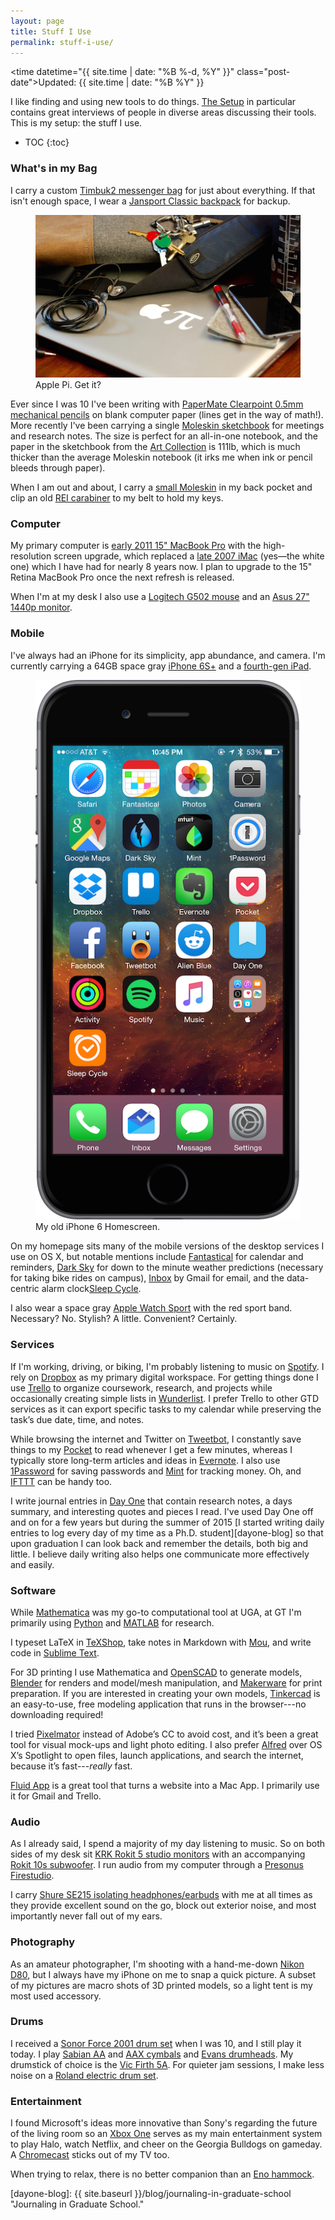 ```yaml
---
layout: page
title: Stuff I Use
permalink: stuff-i-use/
---
```


<time datetime="{{ site.time | date: "%B %-d, %Y" }}" class="post-date">Updated: {{ site.time | date: "%B %Y" }}</time>

I like finding and using new tools to do things. [The Setup][the-setup] in particular contains great interviews of people in diverse areas discussing their tools. This is my setup: the stuff I use.

* TOC
{:toc}

### What's in my Bag
I carry a custom [Timbuk2 messenger bag][timbuk2] for just about everything. If that isn't enough space, I wear a [Jansport Classic backpack][jansport] for backup.

<figure>
	<img class="full" src="/images/stuff-i-use.jpg" alt="Stuff I Use.">
	<figcaption>Apple Pi. Get it?</figcaption>
</figure>

Ever since I was 10 I've been writing with [PaperMate Clearpoint 0.5mm mechanical pencils][pencil] on blank computer paper (lines get in the way of math!). More recently I've been carrying a single [Moleskin sketchbook][moleskin-sketch] for meetings and research notes. The size is perfect for an all-in-one notebook, and the paper in the sketchbook from the [Art Collection][moleskin-art] is 111lb, which is much thicker than the average Moleskin notebook (it irks me when ink or pencil bleeds through paper). 

When I am out and about, I carry a [small Moleskin][moleskin] in my back pocket and clip an old [REI carabiner][carabiner] to my belt to hold my keys.

### Computer
My primary computer is [early 2011 15" MacBook Pro][mbp] with the high-resolution screen upgrade, which replaced a [late 2007 iMac][imac] (yes—the white one) which I have had for nearly 8 years now. I plan to upgrade to the 15" Retina MacBook Pro once the next refresh is released. 

When I'm at my desk I also use a [Logitech G502 mouse][mouse] and an [Asus 27" 1440p monitor][monitor]. 

### Mobile
I've always had an iPhone for its simplicity, app abundance, and camera. I'm currently carrying a 64GB space gray [iPhone 6S+][iphone] and a [fourth-gen iPad][ipad].

<figure>
	<img class="iphone" src="/images/iphone.png" alt="My iPhone Homescreen.">
	<figcaption>My old iPhone 6 Homescreen.</figcaption>
</figure>

On my homepage sits many of the mobile versions of the desktop services I use on OS X, but notable mentions include [Fantastical][fantastical] for calendar and reminders, [Dark Sky][darksky] for down to the minute weather predictions (necessary for taking bike rides on campus), [Inbox][inbox] by Gmail for email, and  the data-centric alarm clock[Sleep Cycle][sleep-cycle].

I also wear a space gray [Apple Watch Sport][watch] with the red sport band. Necessary? No. Stylish? A little. Convenient? Certainly. 

### Services
If I'm working, driving, or biking, I'm probably listening to music on [Spotify][spotify]. I rely on [Dropbox][dropbox] as my primary digital workspace. For getting things done I use [Trello][trello] to organize coursework, research, and projects while occasionally creating simple lists in [Wunderlist][wunderlist]. I prefer Trello to other GTD services as it can export specific tasks to my calendar while preserving the task’s due date, time, and notes. 

While browsing the internet and Twitter on [Tweetbot][tweetbot], I constantly save things to my [Pocket][pocket] to read whenever I get a few minutes, whereas I typically store long-term articles and ideas in [Evernote][evernote]. I also use [1Password][1password] for saving passwords and [Mint][mint] for tracking money. Oh, and [IFTTT][ifttt] can be handy too. 

I write journal entries in [Day One][day-one] that contain research notes, a days summary, and interesting quotes and pieces I read. I've used Day One off and on for a few years but during the summer of 2015 [I started writing daily entries to log every day of my time as a Ph.D. student][dayone-blog] so that upon graduation I can look back and remember the details, both big and little. I believe daily writing also helps one communicate more effectively and easily.

### Software
While [Mathematica][mathematica] was my go-to computational tool at UGA, at GT I'm primarily using [Python][python] and [MATLAB][matlab] for research.

I typeset LaTeX in [TeXShop][texshop], take notes in Markdown with [Mou][mou], and write code in [Sublime Text][sublime].

For 3D printing I use Mathematica and [OpenSCAD][openscad] to generate models, [Blender][blender] for renders and model/mesh manipulation, and [Makerware][makerware] for print preparation. If you are interested in creating your own models, [Tinkercad][tinkercad] is an easy-to-use, free modeling application that runs in the browser---no downloading required! 

I tried [Pixelmator][pixelmator] instead of Adobe’s CC to avoid cost, and it’s been a great tool for visual mock-ups and light photo editing. I also prefer [Alfred][alfred] over OS X’s Spotlight to open files, launch applications, and search the internet, because it’s fast---*really* fast. 

[Fluid App][fluid] is a great tool that turns a website into a Mac App. I primarily use it for Gmail and Trello.

### Audio
As I already said, I spend a majority of my day listening to music. So on both sides of my desk sit [KRK Rokit 5 studio monitors][rokit5] with an accompanying [Rokit 10s subwoofer][rokit10]. I run audio from my computer through a [Presonus Firestudio][firestudio]. 

I carry [Shure SE215 isolating headphones/earbuds][shure] with me at all times as they provide excellent sound on the go, block out exterior noise, and most importantly never fall out of my ears. 

### Photography
As an amateur photographer, I'm shooting with a hand-me-down [Nikon D80][d80], but I always have my iPhone on me to snap a quick picture. A subset of my pictures are macro shots of 3D printed models, so a light tent is my most used accessory. 

### Drums
I received a [Sonor Force 2001 drum set][sonor] when I was 10, and I still play it today. I play [Sabian AA][aa] and [AAX cymbals][aax] and [Evans drumheads][evans]. My drumstick of choice is the [Vic Firth 5A][5a]. For quieter jam sessions, I make less noise on a [Roland electric drum set][roland]. 

### Entertainment
I found Microsoft's ideas more innovative than Sony's regarding the future of the living room so an [Xbox One][xbox] serves as my main entertainment system to play Halo, watch Netflix, and cheer on the Georgia Bulldogs on gameday. A [Chromecast][chromecast] sticks out of my TV too. 

When trying to relax, there is no better companion than an [Eno hammock][eno].

[timbuk2]: http://www.timbuk2.com "Timbuk2."
[jansport]: http://www.jansport.com/shop/en/jansport-us/backpacks/right-pack-typ7 "Jansport."
[pencil]: http://www.amazon.com/Paper-Mate-Mechanical-Assorted-34666PP/dp/B001PV2KYM/ref=sr_1_5?s=office-products&ie=UTF8&qid=1420268018&sr=1-5&keywords=papermate+mechanical+pencil "Clearpoint Mechanical Pencil."
[moleskin]: http://www.moleskine.com/us/collections/model/product/set-of-3-plain-cahier-journals-pebble-grey-pocket "Moleskin Notebooks."
[carabiner]: http://www.amazon.com/Metolius-Mini-Carabiner-Black-Wiregate/dp/B003UA09SK/ref=sr_1_fkmr1_1?ie=UTF8&qid=1431720383&sr=8-1-fkmr1&keywords=Metolius+FS+Mini+II+Carabiner "REI Carabiner."
[mbp]: http://support.apple.com/kb/SP620?viewlocale=en_US&locale=en_US "Early 2011 MacBook Pro."
[imac]: http://support.apple.com/kb/SP28?viewlocale=en_US&locale=en_US "Late 2007 iMac"
[mouse]: http://gaming.logitech.com/en-us/product/g502-proteus-core-tunable-gaming-mouse "Logitech g502 Mouse."
[monitor]: http://www.asus.com/us/Commercial_Monitors_Projectors/PB278Q/ "Asus 1440p Monitor."
[iphone]: http://www.apple.com/iphone-6s/specs/ "iPhone 6S+s."
[ipad]: http://support.apple.com/kb/SP662?viewlocale=en_US&locale=en_US "4th Gen iPad."
[fantastical]: https://flexibits.com/fantastical-iphone "Fantastical."
[darksky]: http://darkskyapp.com "Dark Sky."
[inbox]: https://inbox.google.com "Inbox by Gmail."
[tweetbot]: http://tapbots.com/tweetbot/mac/ "Tweetbot."
[spotify]: https://www.spotify.com/us/ "Spotify."
[dropbox]: https://www.dropbox.com/ "Dropbox."
[trello]: https://trello.com/ "Trello."
[wunderlist]: https://www.wunderlist.com/ "Wunderlist."
[pocket]: https://getpocket.com/ "Pocket."
[evernote]: https://evernote.com "Evernote."
[1password]: https://agilebits.com/onepassword "1Password."
[ifttt]: https://ifttt.com/ "IFTTT."
[mathematica]: http://www.wolfram.com/mathematica/ "Mathematica."
[python]: https://www.python.org "Python."
[matlab]: http://www.mathworks.com/products/matlab/ "MATLAB."
[openscad]: www.openscad.org/ "OpenSCAD."
[blender]: http://www.blender.org "Blender."
[makerware]: http://www.makerbot.com/desktop "Makerware."
[tinkercad]: https://tinkercad.com/ "Tinkercad."
[texshop]: https://tug.org/mactex/ "TeXShop."
[mou]: http://25.io/mou/ "Mou."
[sublime]: http://www.sublimetext.com "Sumblime Text."
[pixelmator]: http://www.pixelmator.com "Pixelmator."
[alfred]: http://www.alfredapp.com "Alfred."
[rokit5]: http://www.krksys.com/krk-studio-monitor-speakers/rokit/rokit-5.html "Rokit 5."
[rokit10]: http://www.krksys.com/krk-subwoofers/10s.html "Rokit 10s."
[firestudio]: http://www.presonus.com/products/FireStudio "Presonus Firestudio."
[shure]: http://www.shure.com/americas/products/earphones-headphones/se-earphones/se215-sound-isolating-earphones "Shure SE215 Earbuds."
[d80]: http://www.nikonusa.com/en/Nikon-Products/Product-Archive/dslr-cameras/D80.html "Nikon D80."
[sonor]: http://us.sonor.com "Sonor Drums."
[aa]: http://sabian.com/cymbals/index/series:aa/language:en "Sabian AA."
[aax]: http://sabian.com/cymbals/index/series:aax/language:en/order:popularity/page:1 "Sabian AAX."
[evans]: www.evansdrumheads.com/ "Evans Drumheads."
[5a]: http://www.vicfirth.com/products/americanclassic.php "Vic Firth 5A."
[roland]: http://www.rolandus.com/products/category/483 "Roland Electric Drums."
[xbox]: http://www.xbox.com/en-US/xbox-one "Xbox One."
[eno]: https://www.eaglesnestoutfittersinc.com/product/DOUBLENEST.html "Eno Hammocks."
[sleep-cycle]: http://www.sleepcycle.com "Sleep Cycle."
[mint]: https://www.mint.com "Mint."
[day-one]: http://dayoneapp.com "Day One."
[the-setup]: https://usesthis.com "The Setup."
[ps]: http://paulstamatiou.com/stuff-i-use/ "Paul Stamatiou."
[watch]: https://support.apple.com/kb/SP717?locale=en_US "Apple Watch Sport."
[moleskin-sketch]: https://store.moleskine.com/usa/notebooks/creativity/sketchbook/p39?lang=en-us&ic=arKvSg%3D%3D "Moleskin Sketchbook."
[the-setup]: https://usesthis.com "The Setup."
[fluid]: http://fluidapp.com "Fluid App."

[moleskin-art]: http://www.moleskine.com/microsites/artcollection "Moleskin Art Collection."

[dayone-blog]: {{ site.baseurl }}/blog/journaling-in-graduate-school "Journaling in Graduate School."

[chromecast]: https://www.google.com/intl/en_us/chromecast/?utm_source=chromecast.com "Chromecast."